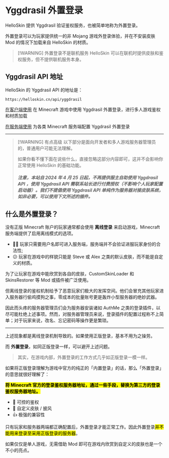 # Yggdrasil 外置登录

HelloSkin 提供 Yggdrasil 验证鉴权服务，也被简单地称为外置登录。

外置登录可以为玩家提供统一的非 Mojang 游戏外登录体验，并在不安装皮肤 Mod 的情况下加载来自 HelloSkin 的材质。

> [!WARNING] 外置登录不是联机服务
> HelloSkin 可以在联机时提供皮肤和鉴权服务，但不提供联机服务本身。

## Yggdrasil API 地址

HelloSkin 的 Yggdrasil API 的地址是：

```plain
https://helloskin.cn/api/yggdrasil
```


[在客户端使用](./client.md)
在 Minecraft 游戏中使用 Yggdrasil 外置登录，进行多人游戏鉴权和材质加载

[在服务端使用](./server.md)
为各类 Minecraft 服务端配置 Yggdrasil 外置登录


---

> [!WARNING] 有点高级
> 以下部分是面向开发者和多人游戏服务器管理员的，普通用户可能无法理解。
>
> 如果你看不懂下面在说些什么，直接忽略这部分内容即可，这并不会影响你正常使用 HelloSkin 的基础功能。
>
> ##### 注意，本站自 2024 年 4 月 25 日起，不再提供服主自助使用 Yggdrasil API ，使用 Yggdrasil API 需联系站长进行付费授权（不影响个人玩家配置启动器）。我们不提倡使用 Yggdrasil API 单纯作为服务器对接皮肤系统，如非必要，可以使用下文所述的插件。


## 什么是外置登录？

没有正版 Minecraft 账户的玩家通常都会使用 **离线登录** 来启动游戏，Minecraft 服务端提供了启用离线模式的选项。

- 🏴‍☠️ 玩家只需要用户名即可进入服务端，服务端并不会验证进服玩家身份的合法性;  
- 😕 玩家在游戏中的样貌只能是 Steve 或 Alex 之类的默认皮肤，而不能是自定义的材质。

为了让玩家在游戏中能欣赏到各自的皮肤，CustomSkinLoader 和 SkinsRestorer 等 Mod 或插件被广泛使用。

但离线登录的鉴权机制给予了恶意玩家们极大的发挥空间。他们会冒充其他玩家进入服务器行偷鸡摸狗之事，零成本的批量账号更是轰炸小型服务器的绝妙武器。

因此而头疼的服务器管理员们会为服务器安装诸如 AuthMe 之类的登录插件，以尽可能杜绝上述事项。然而，对服务器管理员来说，登录插件的配置过程称不上简单；对于玩家来说，改名、忘记密码等操作更是繁琐。

---

上述现象都是离线登录机制导致的。如果使用正版登录，基本不用为之操劳。

而 **外置登录**，如同正版登录一样，可以避开上述问题。

> 其实，在游戏内部，外置登录的工作方式几乎如正版登录一模一样。

如果将正版登录理解为游戏中官方的纯正的「内置登录」的话，那么「外置登录」的意思就很好理解了：

**<mark>将 Minecraft 官方的登录鉴权服务器地址，通过一些手段，替换为第三方的登录鉴权服务器地址。</mark>**

- 🔐 可控的鉴权
- 👔 自定义皮肤 / 披风
- 👍️ 极强的兼容性

只有玩家和服务器两端都正确配置后，外置登录才能正常工作。因此外置登录<mark>并不能用来登录至采用正版登录的服务器</mark>。

如果仅仅是单人游戏，无需借助 Mod 即可在游戏内欣赏到自定义的皮肤也是一个不小的亮点。
